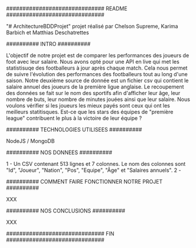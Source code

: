 ##############################
README
##############################

"# ArchitectureBDDProjet" 
projet réalisé par Chelson Supreme, Karima Barbich et Matthias Deschatrettes

##########
INTRO
##########

L'objectif de notre projet est de comparer les performances des joueurs de foot avec leur salaire.
Nous avons opté pour une API en live qui met les statistisuqe des footballeurs à jour après chaque match.
Cela nous permet de suivre l'évolution des performances des footballeurs tout au long d'une saison.
Notre deuxième source de donnée est un fichier csv qui contient le salaire annuel des joueurs de la première ligue anglaise.
Le recoupement des données se fait sur le nom des sportifs afin d'afficher leur âge, leur nombre de buts, leur nombre de minutes jouées ainsi que leur salaire.
Nous voulons vérifier si les joueurs les mieux payés sont ceux qui ont les meilleurs statitisques.
Est-ce que les stars des équipes de "première league" contribuent le plus à la victoire de leur équipe ?

##########
TECHNOLOGIES UTILISEES
##########

NodeJS / 
MongoDB

##########
NOS DONNEES
##########

1 - Un CSV contenant 513 lignes et 7 colonnes. Le nom des colonnes sont "Id", "Joueur", "Nation", "Pos", "Equipe", "Âge" et "Salaires annuels".
2 - 

##########
COMMENT FAIRE FONCTIONNER NOTRE PROJET
##########

XXX

##########
NOS CONCLUSIONS
##########

XXX

##############################
FIN
##############################
